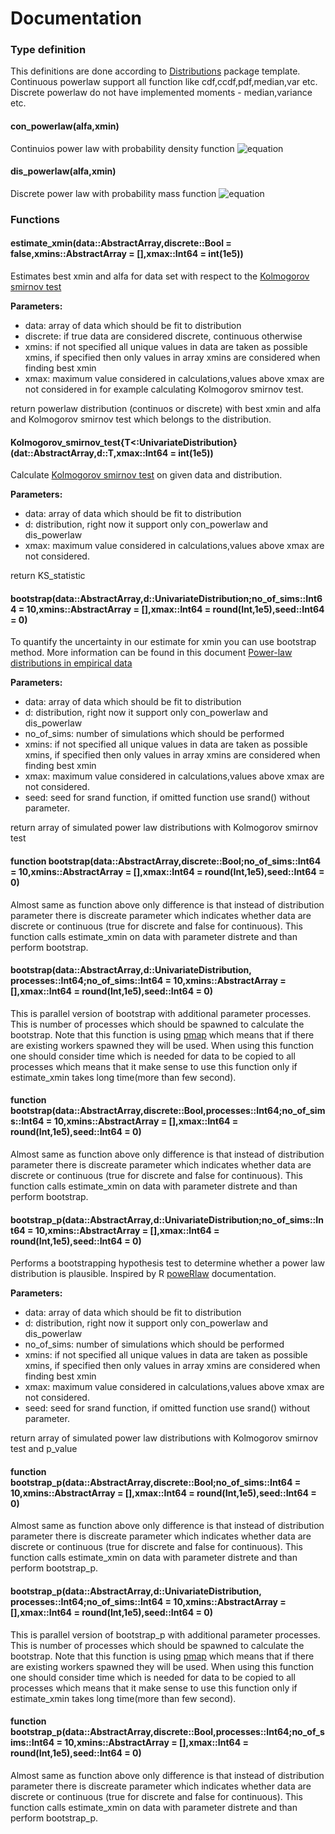 Documentation
========

### Type definition

This definitions are done according to [Distributions](http://distributionsjl.readthedocs.org/en/latest/) package template. Continuous powerlaw support all function like cdf,ccdf,pdf,median,var etc. Discrete powerlaw do not have implemented moments - median,variance etc.

#### con_powerlaw(alfa,xmin)
Continuios power law with probability density function ![equation](http://www.sciweavers.org/tex2img.php?eq=p%28x%29%20%3D\begin{cases}%20\frac{%28\alpha%20%20-%201%29}{\theta}%20*%20%28\frac{x}{\theta}%29^{-\alpha}%20%20%20%26%20x%20%20\geq%20%20\theta%20\\0%20%26%20x%20%20%3C%20\theta%20\end{cases}%20&bc=White&fc=Black&im=jpg&fs=12&ff=arev&edit=0%22%20align=%22center%22%20border=%220%22%20alt=%22p%28x%29%20=\begin{cases}%20\frac{%28\alpha%20%20-%201%29}{\theta}%20*%20%28\frac{x}{\theta}%29^{-\alpha}%20%20%20&%20x%20%20\geq%20%20\theta%20\\0%20&%20x%20%20%3C%20\theta%20\end{cases}%20%22%20width=%22244%22%20height=%2250%22)

#### dis_powerlaw(alfa,xmin)
Discrete power law with probability mass function ![equation](http://www.sciweavers.org/tex2img.php?eq=p%28x%29%20%3D\begin{cases}%20\frac{x^{-\alpha}}{zeta%28%20\alpha%20%2C%20\theta%20%29}%20%20%20%26%20x%20%20\geq%20%20\theta%20\\0%20%26%20x%20%20%3C%20\theta%20\end{cases}%20&bc=White&fc=Black&im=jpg&fs=12&ff=arev&edit=0%22%20align=%22center%22%20border=%220%22%20alt=%22p%28x%29%20=\begin{cases}%20\frac{x^{-\alpha}}{zeta%28%20\alpha%20,%20\theta%20%29}%20%20%20&%20x%20%20\geq%20%20\theta%20\\0%20&%20x%20%20%3C%20\theta%20\end{cases}%20%22%20width=%22201%22%20height=%2254%22)

### Functions

#### estimate_xmin(data::AbstractArray,discrete::Bool = false,xmins::AbstractArray = [],xmax::Int64 = int(1e5))

Estimates best xmin and alfa for data set with respect to the [Kolmogorov smirnov test](https://www.encyclopediaofmath.org/index.php/Kolmogorov-Smirnov_test)

**Parameters:**

* data: array of data which should be fit to distribution
* discrete: if true data are considered discrete, continuous otherwise
* xmins: if not specified all unique values in data are taken as possible xmins, if specified then only values in array xmins are considered when finding best xmin
* xmax: maximum value considered in calculations,values above xmax are not considered in for example calculating Kolmogorov smirnov test.

return powerlaw distribution (continuos or discrete) with best xmin and alfa and Kolmogorov smirnov test which belongs to the distribution.
    
#### Kolmogorov_smirnov_test{T<:UnivariateDistribution}(dat::AbstractArray,d::T,xmax::Int64 = int(1e5))

Calculate [Kolmogorov smirnov test](https://www.encyclopediaofmath.org/index.php/Kolmogorov-Smirnov_test) on given data and distribution.

**Parameters:**

* data: array of data which should be fit to distribution
* d: distribution, right now it support only con_powerlaw and dis_powerlaw
* xmax: maximum value considered in calculations,values above xmax are not considered.

return KS_statistic

#### bootstrap(data::AbstractArray,d::UnivariateDistribution;no_of_sims::Int64 = 10,xmins::AbstractArray = [],xmax::Int64 = round(Int,1e5),seed::Int64 = 0)
To quantify the uncertainty in our estimate for xmin you can use bootstrap method. More information can be found in this document [Power-law distributions in empirical data](http://arxiv.org/pdf/0706.1062v2.pdf)

**Parameters:**

* data: array of data which should be fit to distribution
* d: distribution, right now it support only con_powerlaw and dis_powerlaw
* no_of_sims: number of simulations which should be performed
* xmins: if not specified all unique values in data are taken as possible xmins, if specified then only values in array xmins are considered when finding best xmin
* xmax: maximum value considered in calculations,values above xmax are not considered.
* seed: seed for srand function, if omitted function use srand() without parameter.

return array of simulated power law distributions with Kolmogorov smirnov test

#### function bootstrap(data::AbstractArray,discrete::Bool;no_of_sims::Int64 = 10,xmins::AbstractArray = [],xmax::Int64 = round(Int,1e5),seed::Int64 = 0)
Almost same as function above only difference is that instead of distribution parameter there is discreate parameter which indicates whether data are discrete or continuous (true for discrete and false for continuous). This function calls estimate_xmin on data with parameter distrete and than perform bootstrap.

#### bootstrap(data::AbstractArray,d::UnivariateDistribution, processes::Int64;no_of_sims::Int64 = 10,xmins::AbstractArray = [],xmax::Int64 = round(Int,1e5),seed::Int64 = 0)
This is parallel version of bootstrap with additional parameter processes. This is number of processes which should be spawned to calculate the bootstrap. Note that this function is using [pmap](http://docs.julialang.org/en/latest/manual/parallel-computing/) which means that if there are existing workers spawned they will be used. When using this function one should consider time which is needed for data to be copied to all processes which means that it make sense to use this function only if estimate_xmin takes long time(more than few second).

#### function bootstrap(data::AbstractArray,discrete::Bool,processes::Int64;no_of_sims::Int64 = 10,xmins::AbstractArray = [],xmax::Int64 = round(Int,1e5),seed::Int64 = 0)  
Almost same as function above only difference is that instead of distribution parameter there is discreate parameter which indicates whether data are discrete or continuous (true for discrete and false for continuous). This function calls estimate_xmin on data with parameter distrete and than perform bootstrap.


#### bootstrap_p(data::AbstractArray,d::UnivariateDistribution;no_of_sims::Int64 = 10,xmins::AbstractArray = [],xmax::Int64 = round(Int,1e5),seed::Int64 = 0)
Performs a bootstrapping hypothesis test to determine whether a power law distribution is plausible. Inspired by R [poweRlaw](http://arxiv.org/pdf/1407.3492v1.pdf) documentation.

**Parameters:**

* data: array of data which should be fit to distribution
* d: distribution, right now it support only con_powerlaw and dis_powerlaw
* no_of_sims: number of simulations which should be performed
* xmins: if not specified all unique values in data are taken as possible xmins, if specified then only values in array xmins are considered when finding best xmin
* xmax: maximum value considered in calculations,values above xmax are not considered.
* seed: seed for srand function, if omitted function use srand() without parameter.

return array of simulated power law distributions with Kolmogorov smirnov test and p_value

#### function bootstrap_p(data::AbstractArray,discrete::Bool;no_of_sims::Int64 = 10,xmins::AbstractArray = [],xmax::Int64 = round(Int,1e5),seed::Int64 = 0)
Almost same as function above only difference is that instead of distribution parameter there is discreate parameter which indicates whether data are discrete or continuous (true for discrete and false for continuous). This function calls estimate_xmin on data with parameter distrete and than perform bootstrap_p.

#### bootstrap_p(data::AbstractArray,d::UnivariateDistribution, processes::Int64;no_of_sims::Int64 = 10,xmins::AbstractArray = [],xmax::Int64 = round(Int,1e5),seed::Int64 = 0)
This is parallel version of bootstrap_p with additional parameter processes. This is number of processes which should be spawned to calculate the bootstrap. Note that this function is using [pmap](http://docs.julialang.org/en/latest/manual/parallel-computing/) which means that if there are existing workers spawned they will be used. When using this function one should consider time which is needed for data to be copied to all processes which means that it make sense to use this function only if estimate_xmin takes long time(more than few second).

#### function bootstrap_p(data::AbstractArray,discrete::Bool,processes::Int64;no_of_sims::Int64 = 10,xmins::AbstractArray = [],xmax::Int64 = round(Int,1e5),seed::Int64 = 0)  
Almost same as function above only difference is that instead of distribution parameter there is discreate parameter which indicates whether data are discrete or continuous (true for discrete and false for continuous). This function calls estimate_xmin on data with parameter distrete and than perform bootstrap_p.

